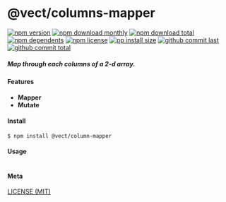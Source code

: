 # @vect/columns-mapper

[![npm version][badge-npm-version]][url-npm]
[![npm download monthly][badge-npm-download-monthly]][url-npm]
[![npm download total][badge-npm-download-total]][url-npm]
[![npm dependents][badge-npm-dependents]][url-github]
[![npm license][badge-npm-license]][url-npm]
[![pp install size][badge-pp-install-size]][url-pp]
[![github commit last][badge-github-last-commit]][url-github]
[![github commit total][badge-github-commit-count]][url-github]

[//]: <> (Shields)
[badge-npm-version]: https://flat.badgen.net/npm/v/@vect/columns-mapper
[badge-npm-download-monthly]: https://flat.badgen.net/npm/dm/@vect/columns-mapper
[badge-npm-download-total]:https://flat.badgen.net/npm/dt/@vect/columns-mapper
[badge-npm-dependents]: https://flat.badgen.net/npm/dependents/@vect/columns-mapper
[badge-npm-license]: https://flat.badgen.net/npm/license/@vect/columns-mapper
[badge-pp-install-size]: https://flat.badgen.net/packagephobia/install/@vect/columns-mapper
[badge-github-last-commit]: https://flat.badgen.net/github/last-commit/hoyeungw/vect
[badge-github-commit-count]: https://flat.badgen.net/github/commits/hoyeungw/vect

[//]: <> (Link)
[url-npm]: https://npmjs.org/package/@vect/columns-mapper
[url-pp]: https://packagephobia.now.sh/result?p=@vect/columns-mapper
[url-github]: https://github.com/hoyeungw/vect

##### Map through each columns of a 2-d array.

#### Features

- **Mapper**
- **Mutate**

#### Install
```console
$ npm install @vect/column-mapper
```

#### Usage
```js
```

#### Meta
[LICENSE (MIT)](LICENSE)
